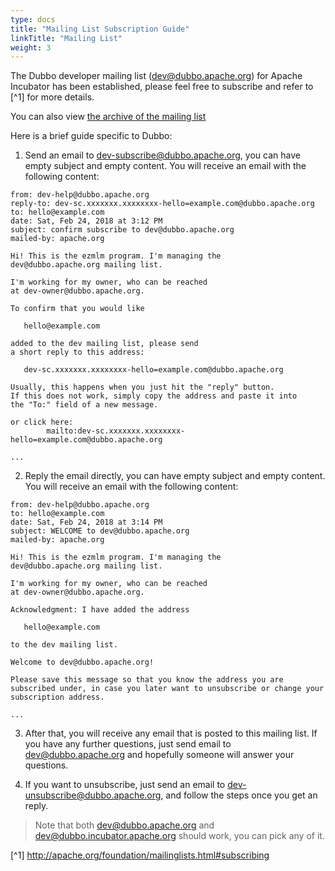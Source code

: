 ```yaml
---
type: docs
title: "Mailing List Subscription Guide"
linkTitle: "Mailing List"
weight: 3
---
```



The Dubbo developer mailing list (dev@dubbo.apache.org) for Apache Incubator has been established, please feel free to subscribe and refer to [^1] for more details.

You can also view [the archive of the mailing list](https://lists.apache.org/list.html?dev@dubbo.apache.org)

Here is a brief guide specific to Dubbo:

1. Send an email to dev-subscribe@dubbo.apache.org, you can have empty subject and empty content. You will receive an email with the following content:

```
from: dev-help@dubbo.apache.org
reply-to: dev-sc.xxxxxxx.xxxxxxxx-hello=example.com@dubbo.apache.org
to: hello@example.com
date: Sat, Feb 24, 2018 at 3:12 PM
subject: confirm subscribe to dev@dubbo.apache.org
mailed-by: apache.org

Hi! This is the ezmlm program. I'm managing the
dev@dubbo.apache.org mailing list.

I'm working for my owner, who can be reached
at dev-owner@dubbo.apache.org.

To confirm that you would like

   hello@example.com

added to the dev mailing list, please send
a short reply to this address:

   dev-sc.xxxxxxx.xxxxxxxx-hello=example.com@dubbo.apache.org

Usually, this happens when you just hit the "reply" button.
If this does not work, simply copy the address and paste it into
the "To:" field of a new message.

or click here:
        mailto:dev-sc.xxxxxxx.xxxxxxxx-hello=example.com@dubbo.apache.org

...
```

2. Reply the email directly, you can have empty subject and empty content. You will receive an email with the following content:

```
from: dev-help@dubbo.apache.org
to: hello@example.com
date: Sat, Feb 24, 2018 at 3:14 PM
subject: WELCOME to dev@dubbo.apache.org
mailed-by: apache.org

Hi! This is the ezmlm program. I'm managing the
dev@dubbo.apache.org mailing list.

I'm working for my owner, who can be reached
at dev-owner@dubbo.apache.org.

Acknowledgment: I have added the address

   hello@example.com

to the dev mailing list.

Welcome to dev@dubbo.apache.org!

Please save this message so that you know the address you are
subscribed under, in case you later want to unsubscribe or change your
subscription address.

...
```

3. After that, you will receive any email that is posted to this mailing list. If you have any further questions, just send email to dev@dubbo.apache.org and hopefully someone will answer your questions.

4. If you want to unsubscribe, just send an email to dev-unsubscribe@dubbo.apache.org, and follow the steps once you get an reply.

> Note that both dev@dubbo.apache.org and dev@dubbo.incubator.apache.org should work, you can pick any of it.

[^1] http://apache.org/foundation/mailinglists.html#subscribing
